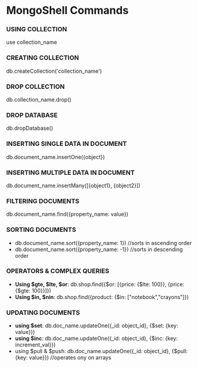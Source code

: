 # MongoShell Commands 

### USING COLLECTION
use collection_name

### CREATING COLLECTION
db.createCollection('collection_name')

### DROP COLLECTION
db.collection_name.drop()

### DROP DATABASE
db.dropDatabase()

### INSERTING SINGLE DATA IN DOCUMENT
db.document_name.insertOne({object})

### INSERTING MULTIPLE DATA IN DOCUMENT
db.document_name.insertMany([{object1}, {object2}])

### FILTERING DOCUMENTS
db.document_name.find({property_name: value})

### SORTING DOCUMENTS
- db.document_name.sort({property_name: 1}) //sorts in ascending order <br>
- db.document_name.sort({property_name: -1}) //sorts in descending order

### OPERATORS & COMPLEX QUERIES
- **Using $gte, $lte, $or**: db.shop.find({$or: [{price: {$lte: 100}}, {price: {$gte: 100}}]})
- **Using $in, $nin**: db.shop.find({product: {$in: ["notebook","crayons"]})

### UPDATING DOCUMENTS
- **using $set**:  db.doc_name.updateOne({_id: object_id}, {$set: {key: value}})
- **using $inc**:  db.doc_name.updateOne({_id: object_id}, {$inc: {key: increment_val}})
- using $pull & $push:  db.doc_name.updateOne({_id: object_id}, {$pull: {key: value}}) //operates ony on arrays
